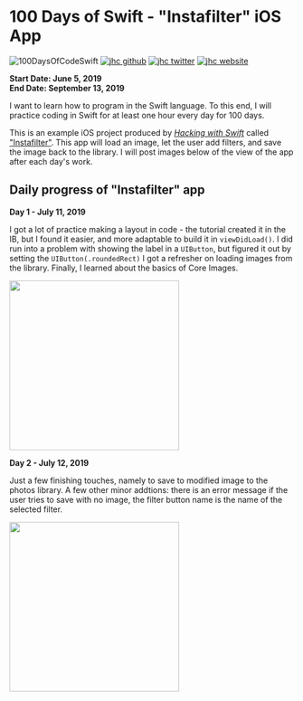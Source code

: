 # 100 Days of Swift - "Instafilter" iOS App

![100DaysOfCodeSwift](https://img.shields.io/badge/100DaysOfCode-Swift-FA7343.svg?style=flat&logo=swift)
[![jhc github](https://img.shields.io/badge/GitHub-jhrcook-lightgrey.svg?style=flat&logo=github)](https://github.com/jhrcook)
[![jhc twitter](https://img.shields.io/badge/Twitter-Joshua_Cook-00aced.svg?style=flat&logo=twitter)](https://twitter.com/JoshDoesa)
[![jhc website](https://img.shields.io/badge/Website-Joshua_Cook-5087B2.svg?style=flat&logo=telegram)](https://joshuacook.netlify.com)

**Start Date: June 5, 2019  
End Date: September 13, 2019**

I want to learn how to program in the Swift language. To this end, I will practice coding in Swift for at least one hour every day for 100 days.

This is an example iOS project produced by [*Hacking with Swift*](https://www.hackingwithswift.com/read) called ["Instafilter"](https://www.hackingwithswift.com/read/11/overview). This app will load an image, let the user add filters, and save the image back to the library. I will post images below of the view of the app after each day's work.

## Daily progress of "Instafilter" app

**Day 1 - July 11, 2019**

I got a lot of practice making a layout in code - the tutorial created it in the IB, but I found it easier, and more adaptable to build it in `viewDidLoad()`. I did run into a problem with showing the label in a `UIButton`, but figured it out by setting the `UIButton(.roundedRect)` I got a refresher on loading images from the library. Finally, I learned about the basics of Core Images.

<img src="progress_screenshots/Jul-11-2019 09-26-39.gif" width="300"/>

**Day 2 - July 12, 2019**

Just a few finishing touches, namely to save to modified image to the photos library. A few other minor addtions: there is an error message if the user tries to save with no image, the filter button name is the name of the selected filter.

<img src="progress_screenshots/Jul-12-2019 08-58-19.gif" width="300"/>
